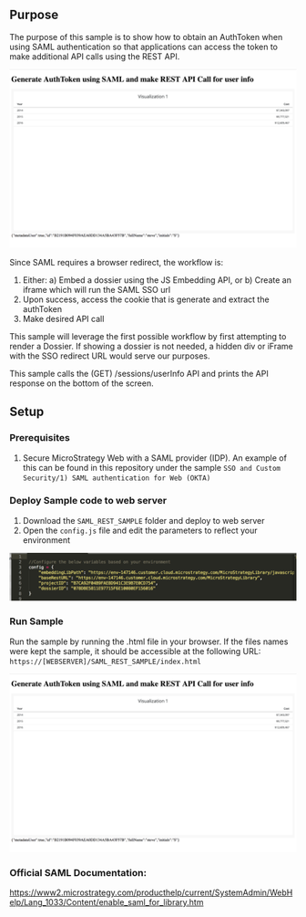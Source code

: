 ## Purpose

The purpose of this sample is to show how to obtain an AuthToken when using SAML authentication so that applications can access the token to make additional API calls using the REST API. 

<img src="./readmeContent/e0.png"  width="800"/> 


Since SAML requires a browser redirect, the workflow is:
1) Either:
  a) Embed a dossier using the JS Embedding API, or
  b) Create an iframe which will run the SAML SSO url
2) Upon success, access the cookie that is generate and extract the authToken
3) Make desired API call

This sample will leverage the first possible workflow by first attempting to render a Dossier. If showing a dossier is not needed, a hidden div or iFrame with the SSO redirect URL would serve our purposes. 

This sample calls the (GET) /sessions/userInfo API and prints the API response on the bottom of the screen.

## Setup

### Prerequisites
1. Secure MicroStrategy Web with a SAML provider (IDP). An example of this can be found in this repository under the sample `SSO and Custom Security/1) SAML authentication for Web (OKTA)`

### Deploy Sample code to web server
1. Download the `SAML_REST_SAMPLE` folder and deploy to web server
2. Open the `config.js` file and edit the parameters to reflect your environment

<img src="./readmeContent/e1.png"  width="800"/>


### Run Sample
Run the sample by running the .html file in your browser. If the files names were kept the sample, it should be accessible at the following URL:
`https://[WEBSERVER]/SAML_REST_SAMPLE/index.html`


<img src="./readmeContent/e0.png"  width="800"/> 


### Official SAML Documentation:
https://www2.microstrategy.com/producthelp/current/SystemAdmin/WebHelp/Lang_1033/Content/enable_saml_for_library.htm
